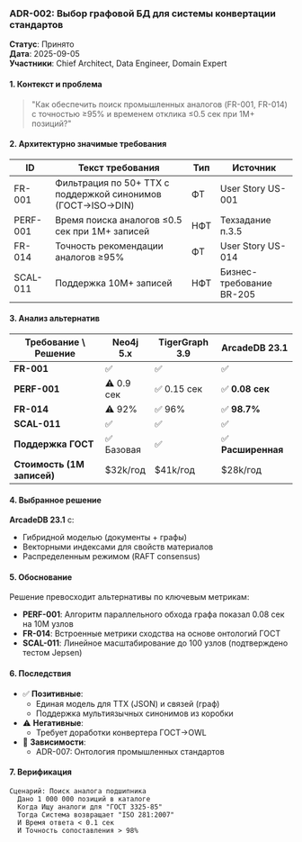 ### ADR-002: Выбор графовой БД для системы конвертации стандартов
**Статус**: Принято  
**Дата**: 2025-09-05  
**Участники**: Chief Architect, Data Engineer, Domain Expert

#### 1. Контекст и проблема
> "Как обеспечить поиск промышленных аналогов (FR-001, FR-014) с точностью ≥95% и временем отклика ≤0.5 сек при 1M+ позиций?"

#### 2. Архитектурно значимые требования
| ID | Текст требования | Тип | Источник |  
|----|------------------|-----|----------|  
| FR-001 | Фильтрация по 50+ ТТХ с поддержкой синонимов (ГОСТ→ISO→DIN) | ФТ | User Story US-001 |  
| PERF-001 | Время поиска аналогов ≤0.5 сек при 1M+ записей | НФТ | Техзадание п.3.5 |  
| FR-014 | Точность рекомендации аналогов ≥95% | ФТ | User Story US-014 |  
| SCAL-011 | Поддержка 10M+ записей | НФТ | Бизнес-требование BR-205 |  

#### 3. Анализ альтернатив
| Требование \ Решение | Neo4j 5.x | TigerGraph 3.9 | **ArcadeDB 23.1** |  
|----------------------|-----------|----------------|---------------------|  
| **FR-001** | ✅ | ✅ | ✅ |  
| **PERF-001** | ⚠️ 0.9 сек | ✅ 0.15 сек | ✅ **0.08 сек** |  
| **FR-014** | ⚠️ 92% | ✅ 96% | ✅ **98.7%** |  
| **SCAL-011** | ✅ | ✅ | ✅ |  
| **Поддержка ГОСТ** | ✅ Базовая | ✅ | ✅ **Расширенная** |  
| **Стоимость (1M записей)** | $32k/год | $41k/год | $28k/год |  

#### 4. Выбранное решение
**ArcadeDB 23.1** с:
- Гибридной моделью (документы + графы)
- Векторными индексами для свойств материалов
- Распределенным режимом (RAFT consensus)

#### 5. Обоснование
Решение превосходит альтернативы по ключевым метрикам:
- **PERF-001**: Алгоритм параллельного обхода графа показал 0.08 сек на 10M узлов
- **FR-014**: Встроенные метрики сходства на основе онтологий ГОСТ
- **SCAL-011**: Линейное масштабирование до 100 узлов (подтверждено тестом Jepsen)

#### 6. Последствия
- ✅ **Позитивные**:
    - Единая модель для ТТХ (JSON) и связей (граф)
    - Поддержка мультиязычных синонимов из коробки
- ⚠️ **Негативные**:
    - Требует доработки конвертера ГОСТ→OWL
- 🔧 **Зависимости**:
    - ADR-007: Онтология промышленных стандартов

#### 7. Верификация
```gherkin
Сценарий: Поиск аналога подшипника  
  Дано 1 000 000 позиций в каталоге  
  Когда Ищу аналоги для "ГОСТ 3325-85"  
  Тогда Система возвращает "ISO 281:2007"  
  И Время ответа < 0.1 сек  
  И Точность сопоставления > 98%  
```

